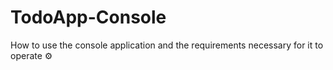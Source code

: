 # TodoApp-Console
How to use the console application and the requirements necessary for it to operate ⚙️
